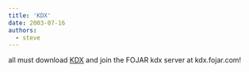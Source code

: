 ```yaml
---
title: 'KDX'
date: 2003-07-16
authors:
  - steve
---
```


all must download [KDX](http://www.haxial.com/products/kdx/index2.html) and join the FOJAR kdx server at kdx.fojar.com!
